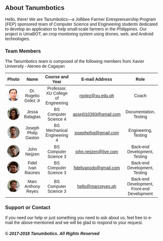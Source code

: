 <style>
@import url('https://fonts.googleapis.com/css?family=Rubik:400,500,700');
.site-footer { display: none; } body { font-family: "Rubik", sans-serif !important; } 
</style>

## **About Tanumbotics**

Hello, there! We are Tanumbotics&mdash;a Jollibee Farmer Entreprenuership Program (FEP) sponsored team of Computer Science and Engineering students dedicated to develop an application to help small-scale farmers in the Philippines. Our project is UmaBOT, an crop monitoring system using drones, web, and Android technologies. 

### **Team Members**

The Tanumbotics team is composed of the following members from Xavier University - Ateneo de Cagayan

| Photo | Name | Course and Year | E-mail Address | Role |
| :---: | :--:| :-------------: | :------------: | :--: |
| ![Gerardo](assets/images/gerardo.png) | Dr. Rogelio Golez Jr | Professor, XU College of Engineering | [rgolez@xu.edu.ph](rgolez@xu.edu.ph) | Coach |
| ![Jessa](assets/images/jessa.png) | Jessa Balagtas | BS Computer Science 4 | [assej010393@gmail.com](mailto:assej010393@gmail.com) | Documentation, Testing |
| ![Joseph](assets/images/joseph.png) | Joseph Philip Gaston | BS Mechanical Engineering 4 | [josephpfsg@gmail.com](mailto:josephpfsg@gmail.com) | Engineering, Testing |
| ![John](assets/images/john.png) | John Neijzen | BS Computer Science 3 | [john.neijzen@live.com](mailto:john.neijzen@live.com) | Back-end Development, Testing |
| ![Fidel](assets/images/fidel.png) | Fidel Ivan Racines | BS Computer Science 3 | [fidelivancdo@gmail.com](mailto:fidelivancdo@gmail.com) | Back-end Development, Testing |
| ![Marc](assets/images/marc.png) | Marc Anthony Reyes | BS Computer Science 3 | [hello@marcreyes.ph](mailto:hello@marcreyes.ph) | Back-end Development, Front-end Development |

### **Support or Contact**

If you need our help or just something you need to ask about us, feel free to e-mail the above-mentioned and we will be glad to respond to your request.

##### &copy; 2017-2018 Tanumbotics. All Rights Reserved
